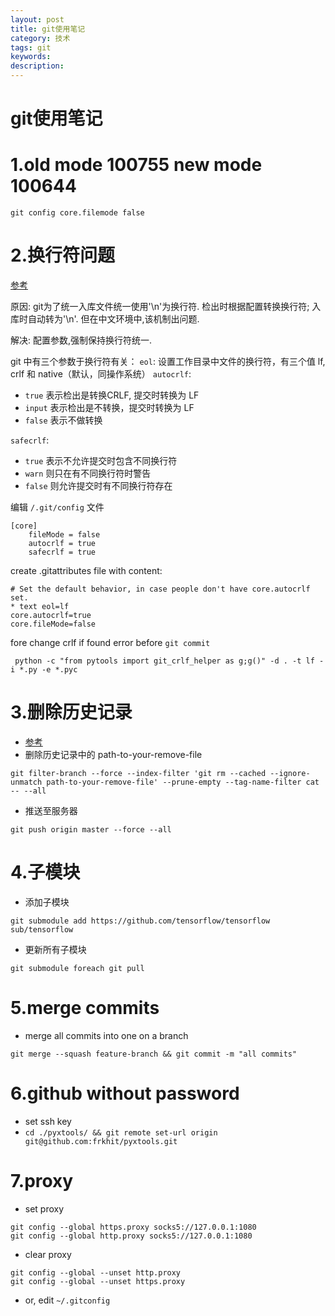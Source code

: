 ```yaml
---
layout: post
title: git使用笔记
category: 技术
tags: git
keywords: 
description: 
---
```


# git使用笔记

# 1.old mode 100755 new mode 100644
```
git config core.filemode false
```

# 2.换行符问题
[参考](https://juejin.im/post/5ad21df05188257cc20db9de)

原因: git为了统一入库文件统一使用'\n'为换行符. 检出时根据配置转换换行符; 入库时自动转为'\n'. 但在中文环境中,该机制出问题.

解决: 配置参数,强制保持换行符统一.

git 中有三个参数于换行符有关：
`eol`: 设置工作目录中文件的换行符，有三个值 lf, crlf 和 native（默认，同操作系统）
`autocrlf`:
- `true` 表示检出是转换CRLF, 提交时转换为 LF
- `input` 表示检出是不转换，提交时转换为 LF
- `false` 表示不做转换

`safecrlf`:
- `true` 表示不允许提交时包含不同换行符
- `warn` 则只在有不同换行符时警告
- `false` 则允许提交时有不同换行符存在

编辑 `/.git/config` 文件
```
[core]
    fileMode = false
    autocrlf = true
    safecrlf = true
```

create .gitattributes file with content:
```
# Set the default behavior, in case people don't have core.autocrlf set.
* text eol=lf
core.autocrlf=true
core.fileMode=false
```

fore change crlf if found error before `git commit`
```
 python -c "from pytools import git_crlf_helper as g;g()" -d . -t lf -i *.py -e *.pyc
```

# 3.删除历史记录
- [参考](http://www.cnblogs.com/shines77/p/3460274.html)
- 删除历史记录中的 path-to-your-remove-file

```
git filter-branch --force --index-filter 'git rm --cached --ignore-unmatch path-to-your-remove-file' --prune-empty --tag-name-filter cat -- --all
```
- 推送至服务器
```
git push origin master --force --all
```

# 4.子模块
- 添加子模块
```
git submodule add https://github.com/tensorflow/tensorflow sub/tensorflow
```
- 更新所有子模块
```
git submodule foreach git pull
```

# 5.merge commits
- merge all commits into one on a branch
```
git merge --squash feature-branch && git commit -m "all commits"
```

# 6.github without password
- set ssh key
- `cd ./pyxtools/ && git remote set-url origin git@github.com:frkhit/pyxtools.git`

# 7.proxy
- set proxy
```
git config --global https.proxy socks5://127.0.0.1:1080
git config --global http.proxy socks5://127.0.0.1:1080
```
- clear proxy
```
git config --global --unset http.proxy
git config --global --unset https.proxy
```
- or, edit `~/.gitconfig`

